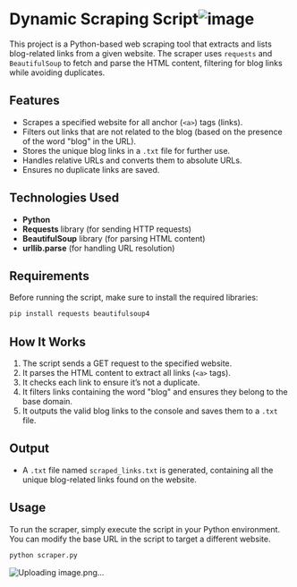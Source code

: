 
# Dynamic Scraping Script![image](https://github.com/user-attachments/assets/963cc982-f133-422f-a66d-acbb784265b5)

This project is a Python-based web scraping tool that extracts and lists blog-related links from a given website. The scraper uses `requests` and `BeautifulSoup` to fetch and parse the HTML content, filtering for blog links while avoiding duplicates.

## Features

- Scrapes a specified website for all anchor (`<a>`) tags (links).
- Filters out links that are not related to the blog (based on the presence of the word "blog" in the URL).
- Stores the unique blog links in a `.txt` file for further use.
- Handles relative URLs and converts them to absolute URLs.
- Ensures no duplicate links are saved.

## Technologies Used

- **Python**  
- **Requests** library (for sending HTTP requests)  
- **BeautifulSoup** library (for parsing HTML content)  
- **urllib.parse** (for handling URL resolution)

## Requirements

Before running the script, make sure to install the required libraries:

```bash
pip install requests beautifulsoup4
```

## How It Works

1. The script sends a GET request to the specified website.
2. It parses the HTML content to extract all links (`<a>` tags).
3. It checks each link to ensure it’s not a duplicate.
4. It filters links containing the word "blog" and ensures they belong to the base domain.
5. It outputs the valid blog links to the console and saves them to a `.txt` file.

## Output

- A `.txt` file named `scraped_links.txt` is generated, containing all the unique blog-related links found on the website.

## Usage

To run the scraper, simply execute the script in your Python environment. You can modify the base URL in the script to target a different website.

```bash
python scraper.py
```

![Uploading image.png…]()
